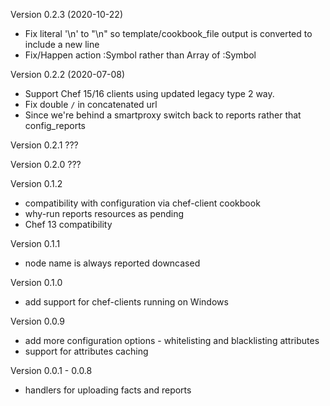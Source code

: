 Version 0.2.3 (2020-10-22)

* Fix literal '\n' to "\n" so  template/cookbook\_file output is converted to include a new line
* Fix/Happen action :Symbol rather than Array of :Symbol

Version 0.2.2 (2020-07-08)

* Support Chef 15/16 clients using updated legacy type 2 way.
* Fix double `/` in concatenated url
* Since we're behind a smartproxy switch back to reports rather that config\_reports

Version 0.2.1 ???

Version 0.2.0 ???

Version 0.1.2

* compatibility with configuration via chef-client cookbook
* why-run reports resources as pending
* Chef 13 compatibility

Version 0.1.1

* node name is always reported downcased

Version 0.1.0

* add support for chef-clients running on Windows

Version 0.0.9
* add more configuration options - whitelisting and blacklisting attributes
* support for attributes caching

Version 0.0.1 - 0.0.8
* handlers for uploading facts and reports
